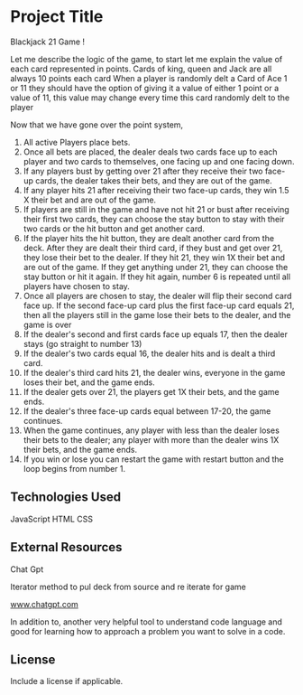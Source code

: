 # Project Title
Blackjack 21 Game !


Let me describe the logic of the game, to start let me explain the value of each card represented in points.
Cards of king, queen and Jack are all always  10 points each card
When a player is randomly delt a Card of Ace 1 or 11 they should have the option of giving it a value of either 1 point or a value of 11, this value may change every time this card randomly delt to the player 


Now that we have gone over the point system, 

1.	All active Players place bets.
2.	Once all bets are placed, the dealer deals two cards face up to each player and two cards to themselves, one facing up and one facing down.
3.	If any players bust by getting over 21 after they receive their two face-up cards, the dealer takes their bets, and they are out of the game.
4.	If any player hits 21 after receiving their two face-up cards, they win 1.5 X their bet and are out of the game.
5.	If players are still in the game and have not hit 21 or bust after receiving their first two cards, they can choose the stay button to stay with their two cards or the hit button and get another card.
6.	If the player hits the hit button, they are dealt another card from the deck. After they are dealt their third card, if they bust and get over 21, they lose their bet to the dealer. If they hit 21, they win 1X their bet and are out of the game. If they get anything under 21, they can choose the stay button or hit it again. If they hit again, number 6 is repeated until all players have chosen to stay. 
7.	Once all players are chosen to stay, the dealer will flip their second card face up. If the second face-up card plus the first face-up card equals 21, then all the players still in the game lose their bets to the dealer, and the game is over
8.	If the dealer's second and first cards face up equals 17, then the dealer stays (go straight to number 13)
9.	If the dealer's two cards equal 16, the dealer hits and is dealt a third card. 
10.	If the dealer's third card hits 21, the dealer wins, everyone in the game loses their bet, and the game ends.
11.	 If the dealer gets over 21, the players get 1X their bets, and the game ends. 
12.	If the dealer's three face-up cards equal between 17-20, the game continues. 
13.	 When the game continues, any player with less than the dealer loses their bets to the dealer; any player with more than the dealer wins 1X their bets, and the game ends. 
14.	If you win or lose you can restart the game with restart button and the loop begins from number 1.




## Technologies Used

JavaScript
HTML
CSS

## External Resources 

Chat Gpt 





Iterator method to pul deck from source and re iterate  for game 


www.chatgpt.com

In addition to, another very helpful tool to understand code language and good for learning how to approach a problem you want to solve in a code. 


## License

Include a license if applicable.
